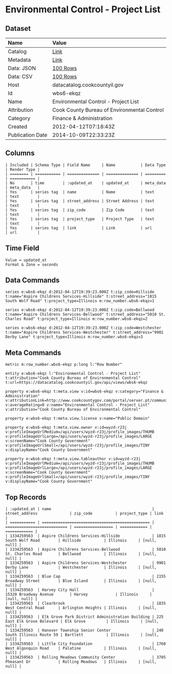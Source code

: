 # Environmental Control - Project List

## Dataset

| Name | Value |
| :--- | :---- |
| Catalog | [Link](https://catalog.data.gov/dataset/environmental-control-project-list-e2f9b) |
| Metadata | [Link](https://datacatalog.cookcountyil.gov/api/views/wbs6-ekqz) |
| Data: JSON | [100 Rows](https://datacatalog.cookcountyil.gov/api/views/wbs6-ekqz/rows.json?max_rows=100) |
| Data: CSV | [100 Rows](https://datacatalog.cookcountyil.gov/api/views/wbs6-ekqz/rows.csv?max_rows=100) |
| Host | datacatalog.cookcountyil.gov |
| Id | wbs6-ekqz |
| Name | Environmental Control - Project List |
| Attribution | Cook County Bureau of Environmental Control |
| Category | Finance & Administration |
| Created | 2012-04-12T07:18:43Z |
| Publication Date | 2014-10-09T22:33:23Z |

## Columns

```ls
| Included | Schema Type | Field Name     | Name           | Data Type | Render Type |
| ======== | =========== | ============== | ============== | ========= | =========== |
| No       | time        | :updated_at    | updated_at     | meta_data | meta_data   |
| Yes      | series tag  | name           | Name           | text      | text        |
| Yes      | series tag  | street_address | Street Address | text      | text        |
| Yes      | series tag  | zip_code       | Zip Code       | text      | text        |
| Yes      | series tag  | project_type   | Project Type   | text      | text        |
| Yes      | series tag  | link           | Link           | url       | url         |
```

## Time Field

```ls
Value = updated_at
Format & Zone = seconds
```

## Data Commands

```ls
series e:wbs6-ekqz d:2012-04-12T19:39:23.000Z t:zip_code=Hillside t:name="Aspire Childrens Services-Hillside" t:street_address="1815 South Wolf Road" t:project_type=Illinois m:row_number.wbs6-ekqz=1

series e:wbs6-ekqz d:2012-04-12T19:39:23.000Z t:zip_code=Bellwood t:name="Aspire Childrens Services-Bellwood" t:street_address="5010 St. Charles Road" t:project_type=Illinois m:row_number.wbs6-ekqz=2

series e:wbs6-ekqz d:2012-04-12T19:39:23.000Z t:zip_code=Westchester t:name="Aspire Childrens Services-Westchester" t:street_address="9901 Derby Lane" t:project_type=Illinois m:row_number.wbs6-ekqz=3
```

## Meta Commands

```ls
metric m:row_number.wbs6-ekqz p:long l:"Row Number"

entity e:wbs6-ekqz l:"Environmental Control - Project List" t:attribution="Cook County Bureau of Environmental Control" t:url=https://datacatalog.cookcountyil.gov/api/views/wbs6-ekqz

property e:wbs6-ekqz t:meta.view v:id=wbs6-ekqz v:category="Finance & Administration" v:attributionLink=http://www.cookcountygov.com/portal/server.pt/community/environmental_control/291 v:averageRating=0 v:name="Environmental Control - Project List" v:attribution="Cook County Bureau of Environmental Control"

property e:wbs6-ekqz t:meta.view.license v:name="Public Domain"

property e:wbs6-ekqz t:meta.view.owner v:id=wyzd-r23j v:profileImageUrlMedium=/api/users/wyzd-r23j/profile_images/THUMB v:profileImageUrlLarge=/api/users/wyzd-r23j/profile_images/LARGE v:screenName="Cook County Government" v:profileImageUrlSmall=/api/users/wyzd-r23j/profile_images/TINY v:displayName="Cook County Government"

property e:wbs6-ekqz t:meta.view.tableauthor v:id=wyzd-r23j v:profileImageUrlMedium=/api/users/wyzd-r23j/profile_images/THUMB v:profileImageUrlLarge=/api/users/wyzd-r23j/profile_images/LARGE v:screenName="Cook County Government" v:profileImageUrlSmall=/api/users/wyzd-r23j/profile_images/TINY v:displayName="Cook County Government"
```

## Top Records

```ls
| :updated_at | name                                            | street_address              | zip_code          | project_type | link         | 
| =========== | =============================================== | =========================== | ================= | ============ | ============ | 
| 1334259563  | Aspire Childrens Services-Hillside              | 1815 South Wolf Road        | Hillside          | Illinois     | [null, null] | 
| 1334259563  | Aspire Childrens Services-Bellwood              | 5010 St. Charles Road       | Bellwood          | Illinois     | [null, null] | 
| 1334259563  | Aspire Childrens Services-Westchester           | 9901 Derby Lane             | Westchester       | Illinois     | [null, null] | 
| 1334259563  | Blue Cap                                        | 2155 Broadway Street        | Blue Island       | Illinois     | [null, null] | 
| 1334259563  | Harvey City Hall                                | 15320 Broadway Avenue       | Harvey            | Illinois     | [null, null] | 
| 1334259563  | Clearbrook                                      | 1835 West Central Road      | Arlington Heights | Illinois     | [null, null] | 
| 1334259563  | Elk Grove Park District Administration Building | 225 East Elk Grove Bolevard | Elk Grove         | Illinois     | [null, null] | 
| 1334259563  | Hanover Township Senior Center                  | 240 South Illinois Route 59 | Bartlett          | Illinois     | [null, null] | 
| 1334259563  | Little City Foundation                          | 1760 West Algonquin Road    | Palatine          | Illinois     | [null, null] | 
| 1334259563  | Rolling Meadows Community Center                | 3705 Pheasant Dr            | Rolling Meadows   | Illinois     | [null, null] | 
```